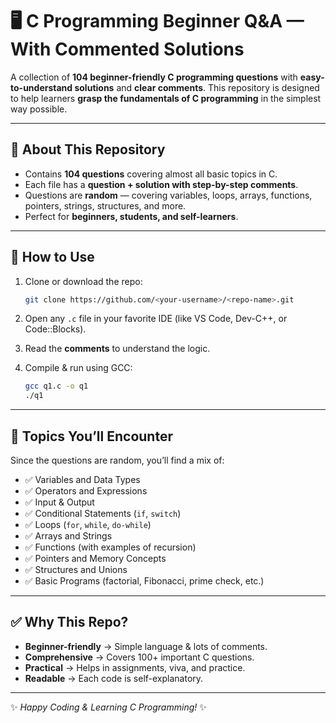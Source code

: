 # 🖥️ C Programming Beginner Q\&A — With Commented Solutions

A collection of **104 beginner-friendly C programming questions** with **easy-to-understand solutions** and **clear comments**.
This repository is designed to help learners **grasp the fundamentals of C programming** in the simplest way possible.

---

## 📌 About This Repository

* Contains **104 questions** covering almost all basic topics in C.
* Each file has a **question + solution with step-by-step comments**.
* Questions are **random** — covering variables, loops, arrays, functions, pointers, strings, structures, and more.
* Perfect for **beginners, students, and self-learners**.

---

## 🚀 How to Use

1. Clone or download the repo:

   ```bash
   git clone https://github.com/<your-username>/<repo-name>.git
   ```
2. Open any `.c` file in your favorite IDE (like VS Code, Dev-C++, or Code::Blocks).
3. Read the **comments** to understand the logic.
4. Compile & run using GCC:

   ```bash
   gcc q1.c -o q1
   ./q1
   ```

---

## 🧩 Topics You’ll Encounter

Since the questions are random, you’ll find a mix of:

* ✅ Variables and Data Types
* ✅ Operators and Expressions
* ✅ Input & Output
* ✅ Conditional Statements (`if`, `switch`)
* ✅ Loops (`for`, `while`, `do-while`)
* ✅ Arrays and Strings
* ✅ Functions (with examples of recursion)
* ✅ Pointers and Memory Concepts
* ✅ Structures and Unions
* ✅ Basic Programs (factorial, Fibonacci, prime check, etc.)

---

## ✅ Why This Repo?

* **Beginner-friendly** → Simple language & lots of comments.
* **Comprehensive** → Covers 100+ important C questions.
* **Practical** → Helps in assignments, viva, and practice.
* **Readable** → Each code is self-explanatory.

---

✨ *Happy Coding & Learning C Programming!* ✨
